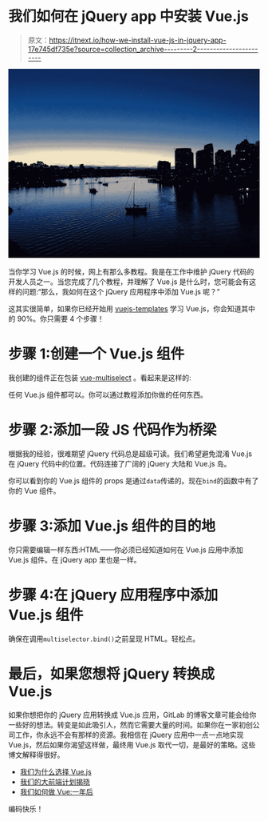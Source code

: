 # 我们如何在 jQuery app 中安装 Vue.js

> 原文：<https://itnext.io/how-we-install-vue-js-in-jquery-app-17e745df735e?source=collection_archive---------2----------------------->

![](img/ef0743ea5e1259d99c269e6f47ba0986.png)

当你学习 Vue.js 的时候，网上有那么多教程。我是在工作中维护 jQuery 代码的开发人员之一。当您完成了几个教程，并理解了 Vue.js 是什么时，您可能会有这样的问题:“那么，我如何在这个 jQuery 应用程序中添加 Vue.js 呢？”

这其实很简单，如果你已经开始用 [vuejs-templates](https://github.com/vuejs-templates/webpack) 学习 Vue.js，你会知道其中的 90%。你只需要 4 个步骤！

# 步骤 1:创建一个 Vue.js 组件

我创建的组件正在包装 [vue-multiselect](https://github.com/shentao/vue-multiselect) 。看起来是这样的:

任何 Vue.js 组件都可以。你可以通过教程添加你做的任何东西。

# 步骤 2:添加一段 JS 代码作为桥梁

根据我的经验，很难期望 jQuery 代码总是超级可读。我们希望避免混淆 Vue.js 在 jQuery 代码中的位置。代码连接了广阔的 jQuery 大陆和 Vue.js 岛。

你可以看到你的 Vue.js 组件的 props 是通过`data`传递的。现在`bind`的函数中有了你的 Vue 组件。

# 步骤 3:添加 Vue.js 组件的目的地

你只需要编辑一样东西:HTML——你必须已经知道如何在 Vue.js 应用中添加 Vue.js 组件。在 jQuery app 里也是一样。

# 步骤 4:在 jQuery 应用程序中添加 Vue.js 组件

确保在调用`multiselector.bind()`之前呈现 HTML。轻松点。

# 最后，如果您想将 jQuery 转换成 Vue.js

如果你想把你的 jQuery 应用转换成 Vue.js 应用，GitLab 的博客文章可能会给你一些好的想法。转变是如此吸引人，然而它需要大量的时间。如果你在一家初创公司工作，你永远不会有那样的资源。我相信在 jQuery 应用中一点一点地实现 Vue.js，然后如果你渴望这样做，最终用 Vue.js 取代一切，是最好的策略。这些博文解释得很好。

*   [我们为什么选择 Vue.js](https://about.gitlab.com/2016/10/20/why-we-chose-vue/)
*   [我们的大前端计划揭晓](https://about.gitlab.com/2017/02/06/vue-big-plan/)
*   [我们如何做 Vue:一年后](https://about.gitlab.com/2017/11/09/gitlab-vue-one-year-later/)

编码快乐！